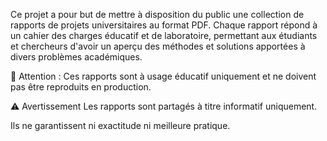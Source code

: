 Ce projet a pour but de mettre à disposition du public une collection de rapports de projets universitaires au format PDF. Chaque rapport répond à un cahier des charges éducatif et de laboratoire, permettant aux étudiants et chercheurs d'avoir un aperçu des méthodes et solutions apportées à divers problèmes académiques.

🚨 Attention : Ces rapports sont à usage éducatif uniquement et ne doivent pas être reproduits en production.

⚠️ Avertissement
Les rapports sont partagés à titre informatif uniquement.

Ils ne garantissent ni exactitude ni meilleure pratique.
